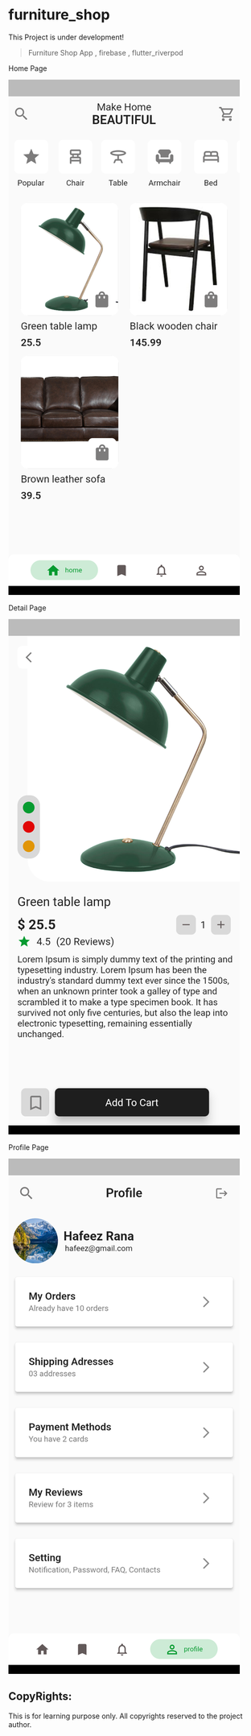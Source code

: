 # furniture_shop

This Project is under development!

>Furniture Shop App , firebase , flutter_riverpod

Home Page

![ProductsHome!](screenshots/home.png) 

Detail Page

![ProductsDetail!](screenshots/product_detail.png)

Profile Page

![UserProfile!](screenshots/profile.png)


## CopyRights:
This is for learning purpose only. All copyrights reserved to the project author.




